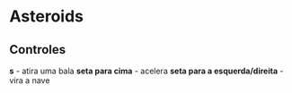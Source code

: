 # Asteroids

## Controles

**s** - atira uma bala
**seta para cima** - acelera
**seta para a esquerda/direita** - vira a nave
